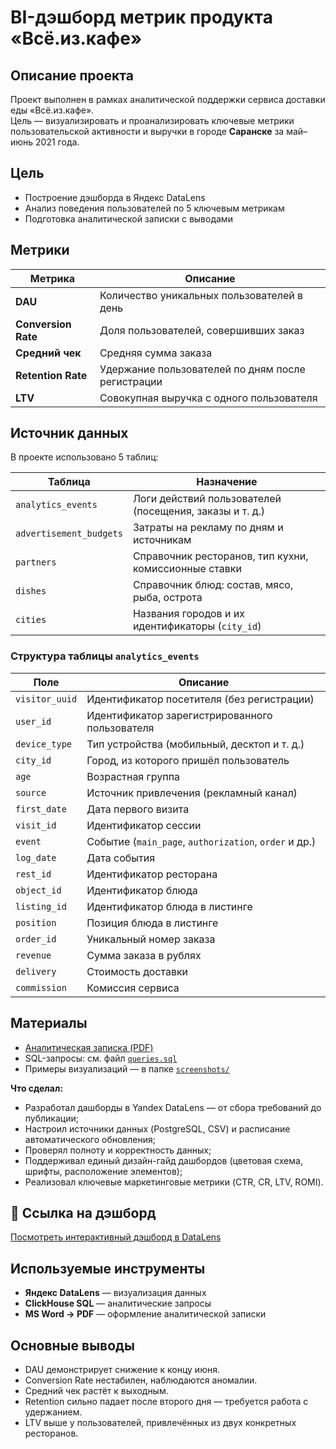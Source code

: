 # BI-дэшборд метрик продукта «Всё.из.кафе»

##  Описание проекта

Проект выполнен в рамках аналитической поддержки сервиса доставки еды «Всё.из.кафе».  
Цель — визуализировать и проанализировать ключевые метрики пользовательской активности и выручки в городе **Саранске** за май–июнь 2021 года.

##  Цель

- Построение дэшборда в Яндекс DataLens
- Анализ поведения пользователей по 5 ключевым метрикам
- Подготовка аналитической записки с выводами

##  Метрики

| Метрика         | Описание |
|------------------|----------|
| **DAU**          | Количество уникальных пользователей в день |
| **Conversion Rate** | Доля пользователей, совершивших заказ |
| **Средний чек**  | Средняя сумма заказа |
| **Retention Rate** | Удержание пользователей по дням после регистрации |
| **LTV**          | Совокупная выручка с одного пользователя |

##  Источник данных

В проекте использовано 5 таблиц:

| Таблица                  | Назначение                                                         |
|--------------------------|---------------------------------------------------------------------|
| `analytics_events`       | Логи действий пользователей (посещения, заказы и т. д.)             |
| `advertisement_budgets`  | Затраты на рекламу по дням и источникам                            |
| `partners`               | Справочник ресторанов, тип кухни, комиссионные ставки              |
| `dishes`                 | Справочник блюд: состав, мясо, рыба, острота                       |
| `cities`                 | Названия городов и их идентификаторы (`city_id`)                   |

### Структура таблицы `analytics_events`

| Поле            | Описание                                                              |
|------------------|-----------------------------------------------------------------------|
| `visitor_uuid`  | Идентификатор посетителя (без регистрации)                           |
| `user_id`       | Идентификатор зарегистрированного пользователя                        |
| `device_type`   | Тип устройства (мобильный, десктоп и т. д.)                           |
| `city_id`       | Город, из которого пришёл пользователь                                |
| `age`           | Возрастная группа                                                     |
| `source`        | Источник привлечения (рекламный канал)                                |
| `first_date`    | Дата первого визита                                                   |
| `visit_id`      | Идентификатор сессии                                                  |
| `event`         | Событие (`main_page`, `authorization`, `order` и др.)                |
| `log_date`      | Дата события                                                          |
| `rest_id`       | Идентификатор ресторана                                               |
| `object_id`     | Идентификатор блюда                                                   |
| `listing_id`    | Идентификатор блюда в листинге                                        |
| `position`      | Позиция блюда в листинге                                              |
| `order_id`      | Уникальный номер заказа                                               |
| `revenue`       | Сумма заказа в рублях                                                 |
| `delivery`      | Стоимость доставки                                                    |
| `commission`    | Комиссия сервиса                                                      |

##  Материалы

-  [Аналитическая записка (PDF)](./analytical_report.pdf)
-  SQL-запросы: см. файл [`queries.sql`](./queries.sql)
-  Примеры визуализаций — в папке [`screenshots/`](./screenshots/)

**Что сделал:**
- Разработал дашборды в Yandex DataLens — от сбора требований до публикации;
- Настроил источники данных (PostgreSQL, CSV) и расписание автоматического обновления;
- Проверял полноту и корректность данных;
- Поддерживал единый дизайн-гайд дашбордов (цветовая схема, шрифты, расположение элементов);
- Реализовал ключевые маркетинговые метрики (CTR, CR, LTV, ROMI).


## 🔗 Ссылка на дэшборд

[ Посмотреть интерактивный дэшборд в DataLens](https://datalens.yandex.cloud/x676ol1zxob2j)

##  Используемые инструменты

- **Яндекс DataLens** — визуализация данных
- **ClickHouse SQL** — аналитические запросы
- **MS Word → PDF** — оформление аналитической записки

## Основные выводы

- DAU демонстрирует снижение к концу июня.
- Conversion Rate нестабилен, наблюдаются аномалии.
- Средний чек растёт к выходным.
- Retention сильно падает после второго дня — требуется работа с удержанием.
- LTV выше у пользователей, привлечённых из двух конкретных ресторанов.

